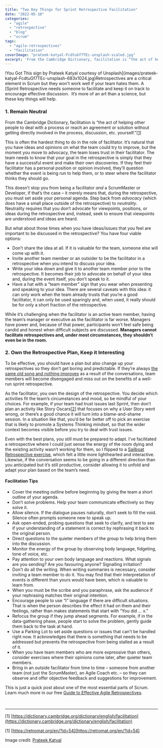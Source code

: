 ```yaml
---
title: "Two Key Things for Sprint Retrospective Facilitation"
date: "2022-05-10"
categories: 
  - "agile"
  - "retrospective"
  - "blog"
  - "scrum"
tags: 
  - "agile-retrospectives"
  - "facilitation"
coverImage: "prateek-katyal-FcdtuGf7TEc-unsplash-scaled.jpg"
excerpt: 'From the Cambridge Dictionary, facilitation is “the act of helping other people to deal'
---
```


!You Got This sign by Prateek Katyal courtesy of Unsplash](images/prateek-katyal-FcdtuGf7TEc-unsplash-683x1024.jpg)Retrospectives are a critical element in Scrum but they won’t work well if your team hates them. A [Sprint Retrospective needs someone to facilitate and keep it on track to encourage effective discussion.  It’s more of an art than a science, but these key things will help.

### 1\. Remain Neutral

From the Cambridge Dictionary, facilitation is “the act of helping other people to deal with a process or reach an agreement or solution without getting directly involved in the process, discussion, etc. yourself.”\[[1](#footnotes)\]

This is often the hardest thing to do in the role of facilitator. It’s natural that you have ideas and opinions on what the team could try to improve, but the moment you move to advocacy, the team loses trust in their facilitator. The team needs to know that your goal in the retrospective is simply that they have a successful event and make their own discoveries. If they feel their facilitator has a personal position or opinion involved, they’ll question whether the event is being run to help them, or to steer where the facilitator thinks they should go.

This doesn’t stop you from being a facilitator _and_ a ScrumMaster or Developer, if that’s the case – it merely means that, during the retrospective, you must set aside your personal agenda. Step back from _advocacy_ (which does have a small place outside of the retrospective) to _neutrality_. Neutrality requires that you don’t advocate for viewpoints, positions, or ideas during the retrospective and, instead, seek to ensure that viewpoints are understood and ideas are heard.

But what about those times when you have ideas/issues that you feel are important to be discussed in the retrospective? You have four viable options:

- Don’t share the idea at all. If it is valuable for the team, someone else will come up with it.
- Invite another team member or an outsider to be the facilitator in a retrospective when you intend to discuss your idea.
- Write your idea down and give it to another team member prior to the retrospective. It becomes their job to advocate on behalf of your idea and, during the event itself, you don’t speak to it.
- Have a hat with a “team member” sign that you wear when presenting and speaking to your idea. There are several caveats with this idea: it can only work when the team already trusts that you’re a good facilitator, it can only be used sparingly and, when used, it really should be for only a short fraction of the retrospective.

While it’s challenging when the facilitator is an active team member, having the team’s manager or executive as the facilitator is far worse. Managers have power and, because of that power, participants won’t feel safe being candid and honest when difficult subjects are discussed. **Managers cannot facilitate retrospectives and, under most circumstances, they shouldn’t even be in the room.**

### 2\. Own the Retrospective Plan, Keep it Interesting

To be effective, you should have a plan but also change up your retrospectives so they don’t get boring and predictable. If they’re always [the same old song and nothing improves](/blog/same-old-song-in-sprint-retrospective) as a result of the conversations, team members will become disengaged and miss out on the benefits of a well-run sprint retrospective.

As the facilitator, you own the design of the retrospective. You decide which activities fit the team’s circumstances and mood, so be mindful of your choices. For example, if your team had trust issues last Sprint, then don’t plan an activity like Story Oscars\[[2](#footnotes)\] that focuses on why a User Story went wrong, or there’s a good chance it will turn into a blame-and-shame session. In a situation like that, you’d be far better off to pick an exercise that is likely to promote a Systems Thinking mindset, so that the wider context becomes visible before you try to deal with trust issues.

Even with the best plans, you still must be prepared to adapt. I’ve facilitated a retrospective where I could just sense the energy of the room dying and the existing activity wasn’t working for them, so I flipped to a [Sailboat Retrospective exercise](https://www.retrium.com/retrospective-techniques/sailboat), which felt a little more lighthearted and interactive. Likewise, if the conversation seems to be going in a different direction than you anticipated but it’s still productive, consider allowing it to unfold and adapt your plan based on the team’s need.

#### Facilitation Tips

- Cover the meeting outline before beginning by giving the team a short outline of your agenda.
- Don’t solve problems. Help your team communicate effectively so they solve it.
- Allow silence. If the dialogue pauses naturally, don’t seek to fill the void. Silence often prompts someone new to speak up.
- Ask open-ended, probing questions that seek to clarify, and test to see if your understanding of a statement is correct by rephrasing it back to the original person.
- Direct questions to the quieter members of the group to help bring them into the discussion.
- Monitor the energy of the group by observing body language, fidgeting, tone of voice, etc.
- Pay attention to your own body language and reactions. What signals are you sending? Are you favouring anyone? Signalling irritation?
- Don’t do all the writing. When writing summaries is necessary, consider inviting a team member to do it. You may find that their interpretation of events is different than yours would have been, which is valuable to learn from.
- When you must be the scribe and you paraphrase, ask the audience if your rephrasing matches their original intention.
- Encourage people to use “I” language if there are difficult situations. That is when the person describes the effect it had on them and their feelings, rather than makes statements that start with “You did … x.”
- Refocus the group if they jump ahead segments. For example, if in the data-gathering phase, people start to solve the problem, gently guide them back to the task at hand.
- Use a Parking Lot to set aside questions or issues that can’t be handled right now. It acknowledges that there is something that needs to be addressed but prevents the retrospective from being stalled as a result of it.
- When you have team members who are more expressive than others, consider exercises where their opinions come later, after quieter team members.
- Bring in an outside facilitator from time to time – someone from another team (not just the ScrumMaster), an Agile Coach etc. – so they can observe and offer objective feedback and suggestions for improvement.

This is just a quick post about one of the most essential parts of Scrum. Learn much more in our free [Guide to Effective Agile Retrospectives](/guide-to-effective-agile-retrospectives).

 

* * *

\[1\] [https://dictionary.cambridge.org/dictionary/english/facilitation](https://dictionary.cambridge.org/dictionary/english/facilitation)

\[1\] [https://retromat.org/en/?id=54](https://retromat.org/en/?id=54)

Image credit: [Prateek Katyal](https://unsplash.com/@prateekkatyal)
